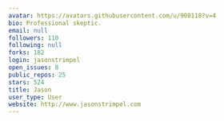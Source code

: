 ```yaml
---
avatar: https://avatars.githubusercontent.com/u/908118?v=4
bio: Professional skeptic.
email: null
followers: 110
following: null
forks: 182
login: jasonstrimpel
open_issues: 8
public_repos: 25
stars: 524
title: Jason
user_type: User
website: http://www.jasonstrimpel.com
---
```

